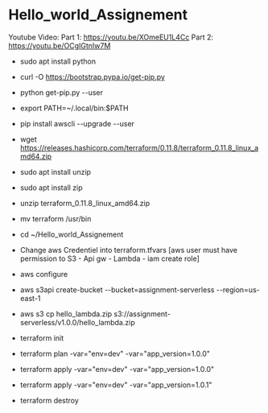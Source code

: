 # Hello_world_Assignement

Youtube Video: 
Part 1: https://youtu.be/XOmeEU1L4Cc
Part 2: https://youtu.be/OCgIGtnIw7M

- sudo apt install python
- curl -O https://bootstrap.pypa.io/get-pip.py
- python get-pip.py --user
- export PATH=~/.local/bin:$PATH
- pip install awscli --upgrade --user
- wget https://releases.hashicorp.com/terraform/0.11.8/terraform_0.11.8_linux_amd64.zip
- sudo apt install unzip
- sudo apt install zip
- unzip terraform_0.11.8_linux_amd64.zip
- mv terraform /usr/bin
- cd ~/Hello_world_Assignement

- Change aws Credentiel into terraform.tfvars  [aws user must have permission to S3 - Api gw - Lambda - iam create role]
- aws configure
- aws s3api create-bucket --bucket=assignment-serverless --region=us-east-1
- aws s3 cp hello_lambda.zip s3://assignment-serverless/v1.0.0/hello_lambda.zip


- terraform init
- terraform plan -var="env=dev" -var="app_version=1.0.0" 
- terraform apply -var="env=dev" -var="app_version=1.0.0" 
- terraform apply -var="env=dev" -var="app_version=1.0.1" 
- terraform destroy
